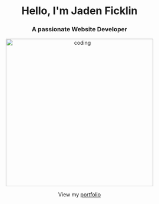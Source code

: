<h1 align="center">Hello, I'm Jaden Ficklin</h1>
<h3 align="center">A passionate Website Developer</h3>
<p align="center">
  <img alt="coding" width="400" src="https://i.pinimg.com/originals/e4/26/70/e426702edf874b181aced1e2fa5c6cde.gif">
</p>
<p align="center">View my <a href="https://jadenficklin.com/">portfolio</a></p>
